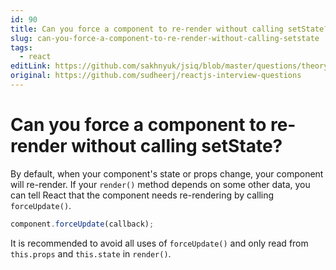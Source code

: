 ```yaml
---
id: 90
title: Can you force a component to re-render without calling setState?
slug: can-you-force-a-component-to-re-render-without-calling-setstate
tags:
  - react
editLink: https://github.com/sakhnyuk/jsiq/blob/master/questions/theory/react/90.md
original: https://github.com/sudheerj/reactjs-interview-questions
---
```


# Can you force a component to re-render without calling setState?

By default, when your component's state or props change, your component will re-render. If your `render()` method depends on some other data, you can tell React that the component needs re-rendering by calling `forceUpdate()`.

```javascript
component.forceUpdate(callback);
```

It is recommended to avoid all uses of `forceUpdate()` and only read from `this.props` and `this.state` in `render()`.